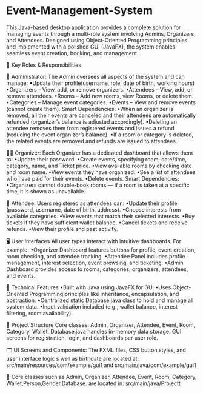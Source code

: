 # Event-Management-System
This Java-based desktop application provides a complete solution for managing events through a multi-role system involving Admins, Organizers, and Attendees. Designed using Object-Oriented Programming principles and implemented with a polished GUI (JavaFX), the system enables seamless event creation, booking, and management.

💼 Key Roles & Responsibilities

👑 Administrator:
The Admin oversees all aspects of the system and can manage:
•Update their profile(username, role, date of birth, working hours)
•Organizers – View, add, or remove organizers.
•Attendees – View, add, or remove attendees.
•Rooms – Add new rooms, view Rooms, or delete them.
•Categories – Manage event categories.
•Events – View and remove events (cannot create them).
Smart Dependencies:
•When an organizer is removed, all their events are canceled and their attendees are automatically refunded (organizer’s balance is adjusted accordingly).
•Deleting an attendee removes them from registered events and issues a refund (reducing the event organizer’s balance).
•If a room or category is deleted, the related events are removed and refunds are issued to attendees.

🧑‍💼 Organizer:
Each Organizer has a dedicated dashboard that allows them to:
•Update their password.
•Create events, specifying room, date/time, category, name, and Ticket price.
•View available rooms by checking date and room name.
•View events they have organized.
•See a list of attendees who have paid for their events.
•Delete events.
Smart Dependencies:
•Organizers cannot double-book rooms — if a room is taken at a specific time, it is shown as unavailable.

🧑 Attendee:
Users registered as attendees can:
•Update their profile (password, username, date of birth, address).
•Choose interests from available categories.
•View events that match their selected interests.
•Buy tickets if they have sufficient wallet balance.
•Cancel tickets and receive refunds.
•View their profile and past activity.

🖥 User Interfaces
All user types interact with intuitive dashboards. For example:
•Organizer Dashboard features buttons for profile, event creation, room checking, and attendee tracking.
•Attendee Panel includes profile management, interest selection, event browsing, and ticketing.
•Admin Dashboard provides access to rooms, categories, organizers, attendees, and events.

🔧 Technical Features
•Built with Java using JavaFX for GUI
•Uses Object-Oriented Programming principles like inheritance, encapsulation, and abstraction.
•Centralized static Database.java class to hold and manage all system data.
•Input validation included (e.g., wallet balance, interest filtering, room availability).

📁 Project Structure
Core classes: Admin, Organizer, Attendee, Event, Room, Category, Wallet.
Database.java handles in-memory data storage.
GUI screens for registration, login, and dashboards per user role.

🗂️ UI Screens and Components:
The FXML files, CSS button styles, and user interface logic s well as birthdate are located at:
src/main/resources/com/example/gui1 and src/main/java/com/example/gui1

🔎 Core classes such as Admin, Organizer, Attendee, Event, Room, Category, Wallet,Person,Gender,Database. are located in:
src/main/java/Projectt
